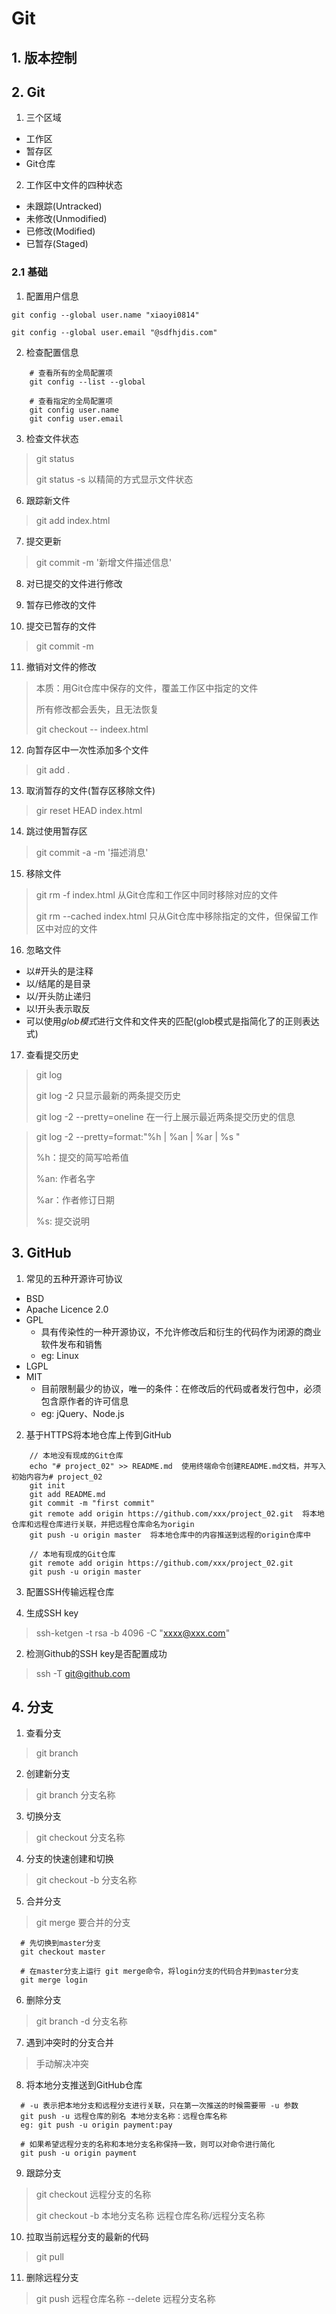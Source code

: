 # Git

## 1. 版本控制

## 2. Git
1. 三个区域
* 工作区
* 暂存区
* Git仓库

2. 工作区中文件的四种状态
* 未跟踪(Untracked)  
* 未修改(Unmodified)
* 已修改(Modified)
* 已暂存(Staged)
### 2.1 基础
1. 配置用户信息
```git
git config --global user.name "xiaoyi0814"

git config --global user.email "@sdfhjdis.com"
```
2. 检查配置信息
```git
    # 查看所有的全局配置项
    git config --list --global
    
    # 查看指定的全局配置项
    git config user.name
    git config user.email
```

3. 检查文件状态
> git status
> 
> git status -s 以精简的方式显示文件状态

6. 跟踪新文件
> git add index.html

7. 提交更新
> git commit -m '新增文件描述信息'

8. 对已提交的文件进行修改
9. 暂存已修改的文件

10. 提交已暂存的文件
> git commit -m

11. 撤销对文件的修改
> 本质：用Git仓库中保存的文件，覆盖工作区中指定的文件
> 
> 所有修改都会丢失，且无法恢复
> 
> git checkout -- indeex.html

12. 向暂存区中一次性添加多个文件
> git add .

13. 取消暂存的文件(暂存区移除文件)
> gir reset HEAD index.html

14. 跳过使用暂存区
> git commit -a -m '描述消息'

15. 移除文件
> git rm -f index.html  从Git仓库和工作区中同时移除对应的文件
> 
> git rm --cached index.html  只从Git仓库中移除指定的文件，但保留工作区中对应的文件

16. 忽略文件
* 以#开头的是注释
* 以/结尾的是目录
* 以/开头防止递归
* 以!开头表示取反
* 可以使用*glob模式*进行文件和文件夹的匹配(glob模式是指简化了的正则表达式)

17. 查看提交历史
> git log
> 
> git log -2 只显示最新的两条提交历史
> 
> git log -2 --pretty=oneline 在一行上展示最近两条提交历史的信息
> 

> git log -2 --pretty=format:"%h | %an | %ar | %s "
> 
> %h：提交的简写哈希值
> 
> %an: 作者名字
> 
> %ar：作者修订日期
> 
> %s: 提交说明

## 3. GitHub

1. 常见的五种开源许可协议
* BSD
* Apache Licence 2.0
* GPL
    * 具有传染性的一种开源协议，不允许修改后和衍生的代码作为闭源的商业软件发布和销售
    * eg: Linux
* LGPL
* MIT
    * 目前限制最少的协议，唯一的条件：在修改后的代码或者发行包中，必须包含原作者的许可信息
    * eg: jQuery、Node.js

2. 基于HTTPS将本地仓库上传到GitHub
```git
    // 本地没有现成的Git仓库
    echo "# project_02" >> README.md  使用终端命令创建README.md文档，并写入初始内容为# project_02
    git init
    git add README.md
    git commit -m "first commit"
    git remote add origin https://github.com/xxx/project_02.git  将本地仓库和远程仓库进行关联，并把远程仓库命名为origin
    git push -u origin master  将本地仓库中的内容推送到远程的origin仓库中
    
    // 本地有现成的Git仓库
    git remote add origin https://github.com/xxx/project_02.git
    git push -u origin master
```
3. 配置SSH传输远程仓库

1. 生成SSH key
> ssh-ketgen -t rsa -b 4096 -C "xxxx@xxx.com"

2. 检测Github的SSH key是否配置成功
> ssh -T git@github.com

## 4. 分支

1. 查看分支
> git branch

2. 创建新分支
> git branch 分支名称

3. 切换分支
> git checkout 分支名称

4. 分支的快速创建和切换
> git checkout -b 分支名称

5. 合并分支
> git merge 要合并的分支
```git
  # 先切换到master分支
  git checkout master
  
  # 在master分支上运行 git merge命令，将login分支的代码合并到master分支
  git merge login
```

6. 删除分支
> git branch -d 分支名称

7. 遇到冲突时的分支合并
> 手动解决冲突

8. 将本地分支推送到GitHub仓库
```git
  # -u 表示把本地分支和远程分支进行关联，只在第一次推送的时候需要带 -u 参数
  git push -u 远程仓库的别名 本地分支名称：远程仓库名称
  eg: git push -u origin payment:pay
  
  # 如果希望远程分支的名称和本地分支名称保持一致，则可以对命令进行简化
  git push -u origin payment
```

9. 跟踪分支
> git checkout 远程分支的名称
> 
> git checkout -b 本地分支名称 远程仓库名称/远程分支名称

10. 拉取当前远程分支的最新的代码
> git pull

11. 删除远程分支
> git push 远程仓库名称 --delete 远程分支名称